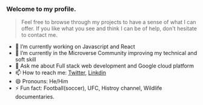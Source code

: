 
### Welcome to my profile.

> Feel free to browse through my projects to have a sense of what I can offer. If you like what you see and think I can be of help, don't hesitate to contact me.

- 🔭 I’m currently working on Javascript and React
- 🌱 I’m currently in the Microverse Community improving my technical and soft skill
- 💬 Ask me about Full stack web development and Google cloud platform
- 📫 How to reach me: [Twitter](https://twitter.com/d_belsman), [Linkdin](https://www.linkedin.com/in/bello-babakolo/)
- 😄 Pronouns: He/Him
- ⚡ Fun fact: Football(soccer), UFC, Histroy channel, Wildlife documentaries.

